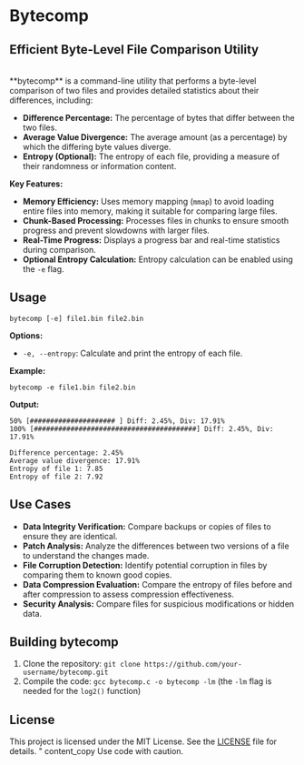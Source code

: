 # Bytecomp
## Efficient Byte-Level File Comparison Utility
   
<br/>
**bytecomp** is a command-line utility that performs a byte-level comparison of two files and provides detailed statistics about their differences, including:

- **Difference Percentage:** The percentage of bytes that differ between the two files.
- **Average Value Divergence:** The average amount (as a percentage) by which the differing byte values diverge.
- **Entropy (Optional):** The entropy of each file, providing a measure of their randomness or information content.

**Key Features:**

- **Memory Efficiency:** Uses memory mapping (`mmap`) to avoid loading entire files into memory, making it suitable for comparing large files.
- **Chunk-Based Processing:** Processes files in chunks to ensure smooth progress and prevent slowdowns with larger files.
- **Real-Time Progress:** Displays a progress bar and real-time statistics during comparison.
- **Optional Entropy Calculation:** Entropy calculation can be enabled using the `-e` flag.

## Usage
```
bytecomp [-e] file1.bin file2.bin
```
**Options:**

- `-e, --entropy`: Calculate and print the entropy of each file.

**Example:**
```
bytecomp -e file1.bin file2.bin
```
**Output:**
```
50% [##################### ] Diff: 2.45%, Div: 17.91%
100% [########################################] Diff: 2.45%, Div: 17.91%

Difference percentage: 2.45%
Average value divergence: 17.91%
Entropy of file 1: 7.85
Entropy of file 2: 7.92
```

## Use Cases

- **Data Integrity Verification:** Compare backups or copies of files to ensure they are identical.
- **Patch Analysis:** Analyze the differences between two versions of a file to understand the changes made.
- **File Corruption Detection:** Identify potential corruption in files by comparing them to known good copies.
- **Data Compression Evaluation:** Compare the entropy of files before and after compression to assess compression effectiveness.
- **Security Analysis:** Compare files for suspicious modifications or hidden data.

## Building bytecomp

1. Clone the repository: `git clone https://github.com/your-username/bytecomp.git`
2. Compile the code: `gcc bytecomp.c -o bytecomp -lm` (the `-lm` flag is needed for the `log2()` function)

## License

This project is licensed under the MIT License. See the [LICENSE](LICENSE) file for details.
"
content_copy
Use code with caution.
